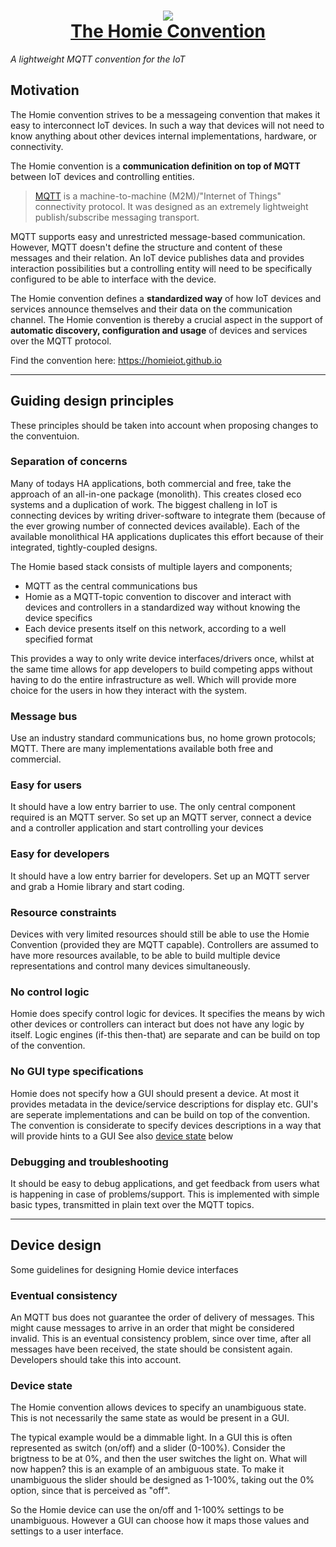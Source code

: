 <h1 align="center"><a href="https://homieiot.github.io"><img src="https://raw.githubusercontent.com/homieiot/convention-website/master/static/img/banner.png"><br>The Homie Convention</a></h1>
<i align="center">A lightweight MQTT convention for the IoT</i>

## Motivation

The Homie convention strives to be a messageing convention that makes it easy to interconnect IoT devices. In such a way that devices will not need to know anything about other devices internal implementations, hardware, or connectivity.

The Homie convention is a **communication definition on top of MQTT** between IoT devices and controlling entities.

> [MQTT](http://mqtt.org) is a machine-to-machine (M2M)/"Internet of Things" connectivity protocol.
> It was designed as an extremely lightweight publish/subscribe messaging transport.

MQTT supports easy and unrestricted message-based communication.
However, MQTT doesn't define the structure and content of these messages and their relation.
An IoT device publishes data and provides interaction possibilities but a controlling entity will need to be specifically configured to be able to interface with the device.

The Homie convention defines a **standardized way** of how IoT devices and services announce themselves and their data on the communication channel.
The Homie convention is thereby a crucial aspect in the support of **automatic discovery, configuration and usage** of devices and services over the MQTT protocol.

Find the convention here: https://homieiot.github.io

---

## Guiding design principles

These principles should be taken into account when proposing changes to the conventuion.

### Separation of concerns
Many of todays HA applications, both commercial and free, take the approach of an all-in-one package (monolith). This creates closed eco systems and a duplication of work. The biggest challeng in IoT is connecting devices by writing driver-software to integrate them (because of the ever growing number of connected devices available). Each of the available monolithical HA applications duplicates this effort because of their integrated, tightly-coupled designs.

The Homie based stack consists of multiple layers and components;
* MQTT as the central communications bus
* Homie as a MQTT-topic convention to discover and interact with devices and controllers in a standardized way without knowing the device specifics
* Each device presents itself on this network, according to a well specified format

This provides a way to only write device interfaces/drivers once, whilst at the same time allows for app developers to build competing apps without having to do the entire infrastructure as well. Which will provide more choice for the users in how they interact with the system.

### Message bus 
Use an industry standard communications bus, no home grown protocols; MQTT.
There are many implementations available both free and commercial. 

### Easy for users
It should have a low entry barrier to use. The only central component required is an MQTT server. So set up an MQTT server, connect a device and a controller application and start controlling your devices

### Easy for developers
It should have a low entry barrier for developers. Set up an MQTT server and grab a Homie library and start coding.

### Resource constraints
Devices with very limited resources should still be able to use the Homie Convention (provided they are MQTT capable).
Controllers are assumed to have more resources available, to be able to build multiple device representations and control many devices simultaneously.

### No control logic
Homie does specify control logic for devices. It specifies the means by wich other devices or controllers can interact but does not have any logic by itself. Logic engines (if-this then-that) are separate and can be build on top of the convention.

### No GUI type specifications
Homie does not specify how a GUI should present a device. At most it provides metadata in the device/service descriptions for display etc. GUI's are seperate implementations and can be build on top of the convention.
The convention is considerate to specify devices descriptions in a way that will provide hints to a GUI 
See also [device state](#device-state) below

### Debugging and troubleshooting
It should be easy to debug applications, and get feedback from users what is happening in case of problems/support. This is implemented with simple basic types, transmitted in plain text over the MQTT topics.

---

## Device design

Some guidelines for designing Homie device interfaces


### Eventual consistency
An MQTT bus does not guarantee the order of delivery of messages. This might cause messages to arrive in an order that might be considered invalid. This is an eventual consistency problem, since over time, after all messages have been received, the state should be consistent again. Developers should take this into account.

### Device state
The Homie convention allows devices to specify an unambiguous state. This is not necessarily the same state as would be present in a GUI.

The typical example would be a dimmable light. In a GUI this is often represented as switch (on/off) and a slider (0-100%). Consider the brigtness to be at 0%, and then the user switches the light on. What will now happen? this is an example of an ambiguous state. To make it unambiguous the slider should be designed as 1-100%, taking out the 0% option, since that is perceived as "off".

So the Homie device can use the on/off and 1-100% settings to be unambiguous. However a GUI can choose how it maps those values and settings to a user interface.
